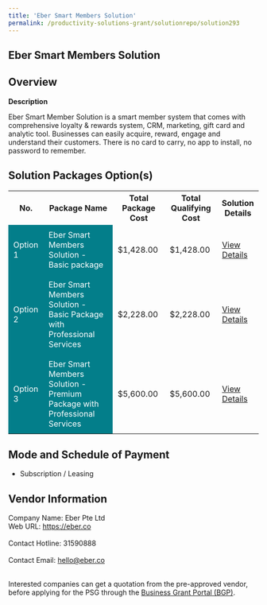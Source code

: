 ```yaml
---
title: 'Eber Smart Members Solution'
permalink: /productivity-solutions-grant/solutionrepo/solution293
---
```


## Eber Smart Members Solution

## Overview

**Description**

Eber Smart Member Solution is a smart member system that comes with comprehensive loyalty & rewards system, CRM, marketing, gift card and analytic tool. Businesses can easily acquire, reward, engage and understand their customers. There is no card to carry, no app to install, no password to remember.

## Solution Packages Option(s)

<table>
<tr>
<th><b>No.</b></th>
<th><b>Package Name</b></th>
<th><b>Total Package Cost</b></th>
<th><b>Total Qualifying Cost</b></th>
<th><b>Solution Details</b></th>
</tr>
<tr>
<td style='padding: 10px; background-color: #037E8A; color: #FFFFFF;'>Option 1</td>
<td style='padding: 10px; background-color: #037E8A; color: #FFFFFF;'>Eber Smart Members Solution - Basic package</td>
<td style='padding: 10px;'>$1,428.00</td>
<td style='padding: 10px;'>$1,428.00</td>
<td style='padding: 10px;'><a href='/images/psg/Densensitised_Eber_Annex_3_CR_wef_02_Jun_Part_1.pdf' target='_blank'>View Details</a></td>
</tr>
<tr>
<td style='padding: 10px; background-color: #037E8A; color: #FFFFFF;'>Option 2</td>
<td style='padding: 10px; background-color: #037E8A; color: #FFFFFF;'>Eber Smart Members Solution - Basic Package with Professional Services</td>
<td style='padding: 10px;'>$2,228.00</td>
<td style='padding: 10px;'>$2,228.00</td>
<td style='padding: 10px;'><a href='/images/psg/Densensitised_Eber_Annex_3_CR_wef_02_Jun_Part_2.pdf' target='_blank'>View Details</a></td>
</tr>
<tr>
<td style='padding: 10px; background-color: #037E8A; color: #FFFFFF;'>Option 3</td>
<td style='padding: 10px; background-color: #037E8A; color: #FFFFFF;'>Eber Smart Members Solution - Premium Package with Professional Services</td>
<td style='padding: 10px;'>$5,600.00</td>
<td style='padding: 10px;'>$5,600.00</td>
<td style='padding: 10px;'><a href='/images/psg/Densensitised_Eber_Annex_3_CR_wef_02_Jun_Part_3.pdf' target='_blank'>View Details</a></td>
</tr>
</table>

## Mode and Schedule of Payment

 - Subscription / Leasing

## Vendor Information

 Company Name: Eber Pte Ltd<br>Web URL: https://eber.co <br><br>Contact Hotline: 31590888 <br><br>Contact Email: hello@eber.co <br><br>

Interested companies can get a quotation from the pre-approved vendor, before applying for the PSG through the <a href='https://www.businessgrants.gov.sg/' target='_blank' rel='noopener'>Business Grant Portal (BGP)</a>.

<script src="/jquery/resize-tables.js"></script>
